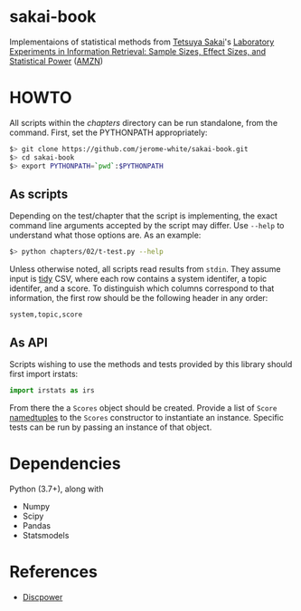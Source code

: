 # sakai-book

Implementaions of statistical methods from [Tetsuya
Sakai](http://sakailab.com/tetsuya/)'s [Laboratory Experiments in
Information Retrieval: Sample Sizes, Effect Sizes, and Statistical
Power](http://sakailab.com/leirbook/)
([AMZN](https://www.amazon.com/dp/9811311986))

# HOWTO

All scripts within the *chapters* directory can be run standalone,
from the command. First, set the PYTHONPATH appropriately:

```bash
$> git clone https://github.com/jerome-white/sakai-book.git
$> cd sakai-book
$> export PYTHONPATH=`pwd`:$PYTHONPATH
```

## As scripts

Depending on the test/chapter that the script is implementing, the
exact command line arguments accepted by the script may differ. Use
`--help` to understand what those options are. As an example:

```bash
$> python chapters/02/t-test.py --help
```

Unless otherwise noted, all scripts read results from `stdin`. They
assume input is [tidy](http://vita.had.co.nz/papers/tidy-data.html)
CSV, where each row contains a system identifer, a topic identifer,
and a score. To distinguish which columns correspond to that
information, the first row should be the following header in any
order:

```
system,topic,score
```

## As API

Scripts wishing to use the methods and tests provided by this library
should first import irstats:

```python
import irstats as irs
```

From there the a `Scores` object should be created. Provide a list of
`Score`
[namedtuples](https://docs.python.org/3.7/library/collections.html#collections.namedtuple)
to the `Scores` constructor to instantiate an instance. Specific tests
can be run by passing an instance of that object.

# Dependencies

Python (3.7+), along with

* Numpy
* Scipy
* Pandas
* Statsmodels

# References

* [Discpower](http://research.nii.ac.jp/ntcir/tools/discpower-en.html)
